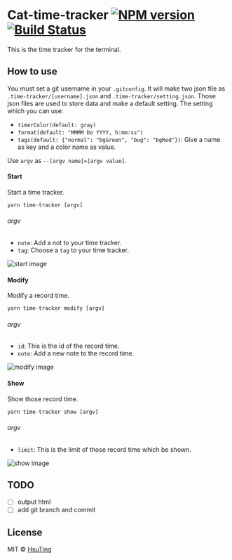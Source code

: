 # Cat-time-tracker [![NPM version][npm-image]][npm-url] [![Build Status][travis-image]][travis-url]
This is the time tracker for the terminal.

## How to use
You must set a git username in your `.gitconfig`. It will make two json file as `.time-tracker/[username].json` and `.time-tracker/setting.json`. Those json files are used to store data and make a default setting. The setting which you can use:
- `timerColor(default: gray)`
- `format(default: "MMMM Do YYYY, h:mm:ss")`
- `tags(default: {"normal": "bgGreen", "bug": "bgRed"})`: Give a name as key and a color name as value.

Use `argv` as `--[argv name]=[argv value]`.



#### Start
Start a time tracker.

```js
yarn time-tracker [argv]
```

###### argv
- `note`: Add a not to your time tracker.
- `tag`: Choose a `tag` to your time tracker.

![start image](https://hsuting.github.io/cat-time-tracker/start.png)



#### Modify
Modify a record time.

```js
yarn time-tracker modify [argv]
```

###### argv
- `id`: This is the id of the record time.
- `note`: Add a new note to the record time.

![modify image](https://hsuting.github.io/cat-time-tracker/modify.png)



#### Show
Show those record time.

```js
yarn time-tracker show [argv]
```

###### argv
- `limit`: This is the limit of those record time which be shown.

![show image](https://hsuting.github.io/cat-time-tracker/show.png)



## TODO
- [ ] output html
- [ ] add git branch and commit

## License
MIT © [HsuTing](http://hsuting.com)

[npm-image]: https://badge.fury.io/js/cat-time-tracker.svg
[npm-url]: https://npmjs.org/package/cat-time-tracker
[travis-image]: https://travis-ci.org/HsuTing/cat-time-tracker.svg?branch=master
[travis-url]: https://travis-ci.org/HsuTing/cat-time-tracker
